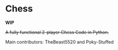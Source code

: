 # Chess

**WIP**

~~A fully functional 2-player Chess Code in Python.~~

Main contributors: TheBeast5520 and Poky-Stuffed
